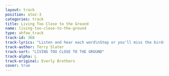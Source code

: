 ```yaml
---
layout: track
position: atoz-3
categories: track
title: Living Too Close to the Ground
name: living-too-close-to-the-ground
type: ahfow_track
track-id: 368
track-lyrics: "Listen and hear each word\nStop or you'll miss the birds\nThey sing in the top of the trees\nSometimes when you look, you can't see\nBut up there you will know that its round\nYou're living too close to the ground\nCome where the lights are grand\nLeave now without a plan\nYou can get away if you choose\nConfess it, you've nothing to lose\nAnd I can show you where it's found\nYou're living too close to the ground\nRush so you'll pass it by\nDon't let it catch your eye\nDon't stop you might look a fool\nStanding with love in your eyes\nTrying hard to believe what you've found\nYou're living too close to the ground\nI once held her close to me\nListened and heard her breathe\nJust like I have done all my life\nHer heart was the image of mine\nAh, but my wings just couldn't be found\nI was living too close to the ground"
track-author: Terry Slater
track-sort: "LIVING TOO CLOSE TO THE GROUND"
track-alpha: L
track-original: Everly Brothers
cover: true
---
```

